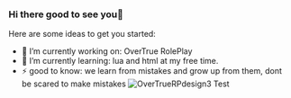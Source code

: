 ### Hi there good to see you👋

Here are some ideas to get you started:

- 🔭 I’m currently working on: OverTrue RolePlay
- 🌱 I’m currently learning: lua and html at my free time.
- ⚡ good to know: we learn from mistakes and grow up from them, dont be scared to make mistakes
![OverTrueRPdesign3](https://user-images.githubusercontent.com/74502022/128203082-bcaa2095-6193-4d3c-8b32-e5fd7ade3b00.png)
Test
